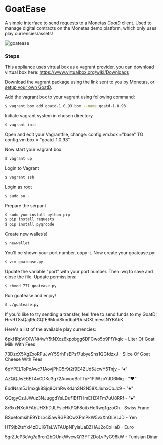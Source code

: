 # GoatEase
A simple interface to send requests to a Monetas *GoatD* client. Used to manage digital contracts on the Monetas demo platform, which only uses play currencies/assets!

![goatease](https://cloud.githubusercontent.com/assets/18722686/16189424/92818aae-36da-11e6-89ef-2d8c24df690b.gif)

### Steps
This appliance uses virtual box as a vagrant provider, you can download virtual box here: https://www.virtualbox.org/wiki/Downloads 

Download the vagrant package using the link sent to you by Monetas, or [setup your own GoatD](http://goatd.monetas.net). 

Add the vagrant box to your vagrant using following command: 

```bash
$ vagrant box add goatd-1.0.93.box --name goatd-1.0.93
```

Initiate vagrant system in chosen directory

```bash
$ vagrant init
```

Open and edit your Vagrantfile, change: config.vm.box  ="base" TO config.vm.box = "goatd-1.0.93"

Now start your vagrant box

```bash
$ vagrant up
```

Login to Vagrant

```bash
$ vagrant ssh
```

Login as root

```bash
$ sudo su - 
```

Prepare the serpant

```bash
$ sudo yum install python-pip
$ pip install requests
$ pip install pyqrcode
```

Create new wallet(s)

```bash
$ newwallet
```

You'll be shown your port number, copy it. Now create your goatease.py:

```bash
$ vim goatease.py
```

Update the variable "port" with your port number. Then :wq to save and close the file. Update permissions:

```bash
$ chmod 777 goatease.py
```

Run goatease and enjoy!

```bash
$ ./goatease.py
```
If you'd like to try sending a transfer, feel free to send funds to my GoatD: Hrv9T8sQajt9oGQfE9MudSkndbaPDusGXLmessNYBAbK

Here's a list of the available play currencies:

6pkHRpVKXWNt4wY5tNXcz6kpobgg6DFCwo5o9FfYkqic - Liter Of Goat Milk With Fees

73DzxX5XgZxoRPuJwY5SrhFsEPsf7ubyeShs1QGfdzxJ - Slice Of Goat Cheese With Fees

6qYPELToPoAwc71AovjPhC5r9t2f9E4ZUd5JcwY5Tnjy - “♦”

AZQQJwE6ET4xCDKc3g72AnvoqBcTTyF1PtWzoYJD6Miq - "♥"

EodNsm5J1mxgk8Sjq8QrhRwKdJnSN2N58XJiuhxCoJc9 - "♣"

GQtgyCzJJWuz3NJuggdYsLDuf1BfTHmEHZ4Fm7uU8RRf - "♠"

8r6xxNXoAFAbUHXhDJLFsicHkPQF8oitxHdRwg1gzoGh - Swiss Franc

BSuefomsihE9YbLxci5awRGP3CwXPmPkW5vxXnGLVLJD - Yen

HT9jb2tsYxi4zDUiGTaLWFAUpNFyiaUaBZHAJ2oCxHaB - Euro

5grZJeP3cVg7a6ren2bQUnkWvcwQ13YT2DoLvPyG98kW - Tunisian Dinar
